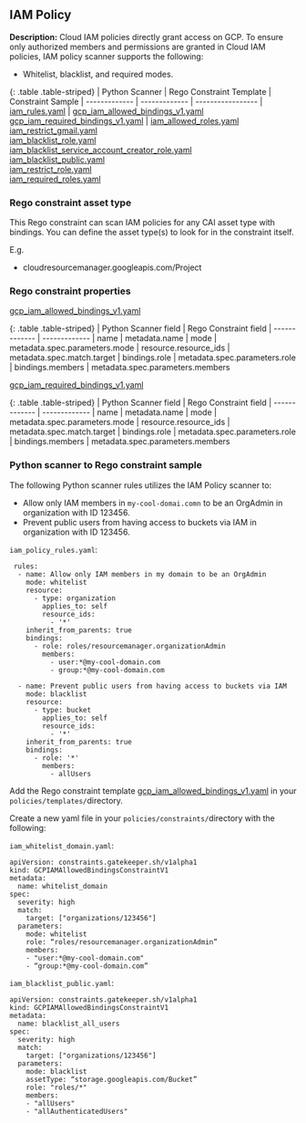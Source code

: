 ## IAM Policy
**Description:** Cloud IAM policies directly grant access on GCP. To ensure 
only authorized members and permissions are granted in Cloud IAM policies, 
IAM policy scanner supports the following:
- Whitelist, blacklist, and required modes.

{: .table .table-striped}
| Python Scanner | Rego Constraint Template | Constraint Sample
| ------------- | ------------- | -----------------
| [iam_rules.yaml](https://github.com/forseti-security/terraform-google-forseti/blob/master/modules/rules/templates/rules/iam_rules.yaml) | [gcp_iam_allowed_bindings_v1.yaml](https://github.com/forseti-security/policy-library/blob/master/policies/templates/gcp_iam_allowed_bindings_v1.yaml)<br>[gcp_iam_required_bindings_v1.yaml](https://github.com/forseti-security/policy-library/blob/master/policies/templates/gcp_iam_required_bindings_v1.yaml) | [iam_allowed_roles.yaml](https://github.com/forseti-security/policy-library/blob/master/samples/iam_allowed_roles.yaml)<br>[iam_restrict_gmail.yaml](https://github.com/forseti-security/policy-library/blob/master/samples/iam_restrict_gmail.yaml)<br>[iam_blacklist_role.yaml](https://github.com/forseti-security/policy-library/blob/master/samples/iam_blacklist_role.yaml)<br>[iam_blacklist_service_account_creator_role.yaml](https://github.com/forseti-security/policy-library/blob/master/samples/iam_blacklist_service_account_creator_role.yaml)<br>[iam_blacklist_public.yaml](https://github.com/forseti-security/policy-library/blob/master/samples/iam_blacklist_public.yaml)<br>[iam_restrict_role.yaml](https://github.com/forseti-security/policy-library/blob/master/samples/iam_restrict_role.yaml)<br>[iam_required_roles.yaml](https://github.com/forseti-security/policy-library/blob/master/samples/iam_required_roles.yaml)

### Rego constraint asset type

This Rego constraint can scan IAM policies for any CAI asset type with bindings. You can define the asset type(s) to look for in the constraint itself.

E.g.
- cloudresourcemanager.googleapis.com/Project

### Rego constraint properties

[gcp_iam_allowed_bindings_v1.yaml](https://github.com/forseti-security/policy-library/blob/master/policies/templates/gcp_iam_allowed_bindings_v1.yaml) 

{: .table .table-striped}
| Python Scanner field | Rego Constraint field
| ------------- | -------------
| name | metadata.name
| mode | metadata.spec.parameters.mode
| resource.resource_ids | metadata.spec.match.target
| bindings.role | metadata.spec.parameters.role
| bindings.members | metadata.spec.parameters.members

[gcp_iam_required_bindings_v1.yaml](https://github.com/forseti-security/policy-library/blob/master/policies/templates/gcp_iam_required_bindings_v1.yaml)


{: .table .table-striped}
| Python Scanner field | Rego Constraint field
| ------------- | -------------
| name | metadata.name
| mode | metadata.spec.parameters.mode
| resource.resource_ids | metadata.spec.match.target
| bindings.role | metadata.spec.parameters.role
| bindings.members | metadata.spec.parameters.members

### Python scanner to Rego constraint sample

The following Python scanner rules utilizes the IAM Policy scanner to:
- Allow only IAM members in `my-cool-domai.comn` to be an OrgAdmin in organization with ID 123456.
- Prevent public users from having access to buckets via IAM in organization with ID 123456.

`iam_policy_rules.yaml`:
```
 rules:
  - name: Allow only IAM members in my domain to be an OrgAdmin
    mode: whitelist
    resource:
      - type: organization
        applies_to: self
        resource_ids:
          - '*'
    inherit_from_parents: true
    bindings:
      - role: roles/resourcemanager.organizationAdmin
        members:
          - user:*@my-cool-domain.com
          - group:*@my-cool-domain.com

  - name: Prevent public users from having access to buckets via IAM
    mode: blacklist
    resource:
      - type: bucket
        applies_to: self
        resource_ids:
          - '*'
    inherit_from_parents: true
    bindings:
      - role: '*'
        members:
          - allUsers

```

Add the Rego constraint template 
[gcp_iam_allowed_bindings_v1.yaml](https://github.com/forseti-security/policy-library/blob/master/policies/templates/gcp_iam_allowed_bindings_v1.yaml) 
in your `policies/templates/`directory.

Create a new yaml file in your `policies/constraints/`directory with the following:

`iam_whitelist_domain.yaml`:
```
apiVersion: constraints.gatekeeper.sh/v1alpha1
kind: GCPIAMAllowedBindingsConstraintV1
metadata:
  name: whitelist_domain
spec:
  severity: high
  match:
    target: ["organizations/123456"]
  parameters:
    mode: whitelist
    role: “roles/resourcemanager.organizationAdmin”
    members:
    - "user:*@my-cool-domain.com"
    - “group:*@my-cool-domain.com”
```

`iam_blacklist_public.yaml`:
```
apiVersion: constraints.gatekeeper.sh/v1alpha1
kind: GCPIAMAllowedBindingsConstraintV1
metadata:
  name: blacklist_all_users
spec:
  severity: high
  match:
    target: ["organizations/123456"]
  parameters:
    mode: blacklist
    assetType: “storage.googleapis.com/Bucket”
    role: "roles/*"
    members:
    - "allUsers"
    - "allAuthenticatedUsers"
```
